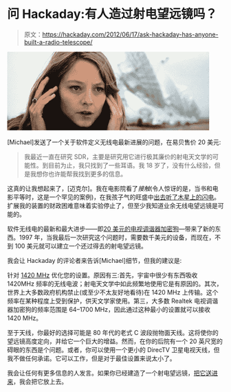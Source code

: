 # 问 Hackaday:有人造过射电望远镜吗？

> 原文：<https://hackaday.com/2012/06/17/ask-hackaday-has-anyone-built-a-radio-telescope/>

![](img/f38de86b4faaf98291961a9013df7e78.png "radio")

[Michael]发送了一个关于软件定义无线电最新进展的问题，在易贝售价 20 美元:

> 我最近一直在研究 SDR，主要是研究用它进行极其廉价的射电天文学的可能性。到目前为止，我只找到了一些耳语。我 18 岁了，没有什么经验，但是我想你也许能帮我找到更多的信息。

这真的让我想起来了，[迈克尔]。我在电影院看了*接触*(令人惊讶的是，当书和电影平等时，这是一个罕见的案例)，在我孩子气的旺盛中[出去听了木星上的闪电](http://www.spaceacademy.net.au/spacelab/projects/jovrad/jovrad.htm)。扩展我的装置的财政困难意味着实验停止了，但至少我知道业余无线电望远镜是可能的。

软件无线电的最新和最大进步——即[20 美元的电视调谐器加密狗](http://hackaday.com/2012/03/30/working-software-defined-radio-with-a-tv-tuner-card/)—带来了新的东西。1997 年，当我最后一次研究这个问题时，需要数千美元的设备，而现在，不到 100 美元就可以建立一个还过得去的射电望远镜。

我会让 Hackaday 的评论者来告诉[Michael]细节，但我的建议是:

针对 [1420 MHz](http://en.wikipedia.org/wiki/21_centimeter_radiation) 优化您的设置。原因有三:首先，宇宙中很少有东西吸收 1420MHz 频率的无线电波；射电天文学中如此频繁地使用它是有原因的。其次，世界上大多数政府机构禁止(或至少不太友好地看待)在 1420 MHz 上传输。这个频率在某种程度上受到保护，供天文学家使用。第三，大多数 Realtek 电视调谐器加密狗的频率范围是 64–1700 MHz，因此通过这种最小的设置就可以接收 1420 MHz。

至于天线，你最好的选择可能是 80 年代的老式 C 波段抛物面天线。这将使你的望远镜高度定向，并给它一个巨大的增益。然而，在你的后院有一个 20 英尺宽的碍眼的东西是个问题。或者，你可以使用一个更小的 DirecTV 卫星电视天线，但我不做任何承诺。它可以工作，但是对于最佳设置来说太小了。

我会让任何有更多信息的人发言。如果你已经建造了一个射电望远镜，[把它送进来](http://hackaday.com/contact-hack-a-day/)，我会把它放上去。